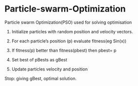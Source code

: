 # Particle-swarm-Optimization
Particle swarm Optimization(PSO)  used for solving optimisation 

1) Initialize particles with random position
and velocity vectors.

2) For each particle’s position (p) evaluate fitness(eg Sin(x))

3) If fitness(p) better than fitness(pbest) then pbest= p

4) Set best of pBests as gBest

5) Update particles velocity and position

Stop: giving gBest, optimal solution.


